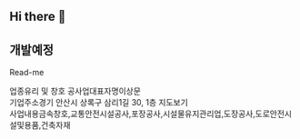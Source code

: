 ## Hi there 👋
## 개발예정

Read-me
<div>
업종유리 및 창호 공사업대표자명이상문
</div>
<div>  
기업주소경기 안산시 상록구 삼리1길 30, 1층 지도보기
</div>
<div>
사업내용금속창호,교통안전시설공사,포장공사,시설물유지관리업,도장공사,도로안전시설및용품,건축자재
</div>
